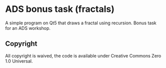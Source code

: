 # ADS bonus task (fractals)

A simple program on Qt5 <!-- Feel the sarcasm? Simple + Qt = ø --> that draws a fractal using recursion.
Bonus task for an ADS workshop.

## Copyright

All copyright is waived, the code is available under Creative Commons Zero 1.0 Universal.
